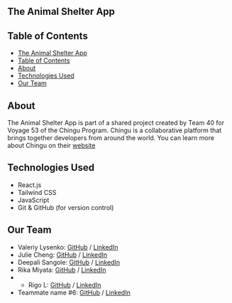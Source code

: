 ## The Animal Shelter App

## Table of Contents

- [The Animal Shelter App](#the-animal-shelter-app)
- [Table of Contents](#table-of-contents)
- [About](#about)
- [Technologies Used](#technologies-used)
- [Our Team](#our-team)

## About

The Animal Shelter App is part of a shared project created by Team 40 for Voyage 53 of the Chingu Program. Chingu is a collaborative platform that brings together developers from around the world. You can learn more about Chingu on their [website](https://www.chingu.io/)

## Technologies Used

- React.js
- Tailwind CSS
- JavaScript
- Git & GitHub (for version control)

## Our Team

- Valeriy Lysenko: [GitHub](https://github.com/Valeriusdev) / [LinkedIn](https://linkedin.com/in/valeriylysenko)
- Julie Cheng: [GitHub](https://github.com/jucheng925) / [LinkedIn](https://www.linkedin.com/in/juliecheng925/)
- Deepali Sangole: [GitHub](https://github.com/ss-deep) / [LinkedIn](https://www.linkedin.com/in/deepali-sangole-49b0841b/)
- Rika Miyata: [GitHub](https://github.com/Tayrika) / [LinkedIn](https://www.linkedin.com/in/rika-miyata-4bab99243/)
- - Rigo L: [GitHub](https://github.com/r1g023) / [LinkedIn](https://www.linkedin.com/in/rigo0101/)
- Teammate name #6: [GitHub](https://github.com/ghaccountname) / [LinkedIn](https://linkedin.com/in/liaccountname)
